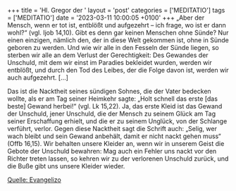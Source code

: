 +++
title = 'Hl. Gregor der '
layout = 'post'
categories = ['MEDITATIO']
tags = ['MEDITATIO']
date = '2023-03-11 10:00:05 +0100'
+++
„Aber der Mensch, wenn er tot ist, entblößt und aufgezehrt – ich frage, wo ist er dann wohl?“ (vgl. Ijob 14,10). Gibt es denn gar keinen Menschen ohne Sünde? Nur einen einzigen, nämlich den, der in diese Welt gekommen ist, ohne in Sünde geboren zu werden. Und wie wir alle in den Fesseln der Sünde liegen, so sterben wir alle an dem Verlust der Gerechtigkeit: Des Gewandes der Unschuld, mit dem wir einst im Paradies bekleidet wurden, werden wir entblößt, und durch den Tod des Leibes, der die Folge davon ist, werden wir auch aufgezehrt.<!--more--> […]

Das ist die Nacktheit seines sündigen Sohnes, die der Vater bedecken wollte, als er am Tag seiner Heimkehr sagte: „Holt schnell das erste [das beste] Gewand herbei!“ (vgl. Lk 15,22). Ja, das erste Kleid ist das Gewand der Unschuld, jener Unschuld, die der Mensch zu seinem Glück am Tag seiner Erschaffung erhielt, und die er zu seinem Unglück, von der Schlange verführt, verlor. Gegen diese Nacktheit sagt die Schrift auch: „Selig, wer wach bleibt und sein Gewand anbehält, damit er nicht nackt gehen muss“ (Offb 16,15). Wir behalten unsere Kleider an, wenn wir in unserem Geist die Gebote der Unschuld bewahren: Mag auch ein Fehler uns nackt vor den Richter treten lassen, so kehren wir zu der verlorenen Unschuld zurück, und die Buße gibt uns unsere Kleider wieder.



[Quelle: Evangelizo](https://evangeliumtagfuertag.org/DE/gospel)

